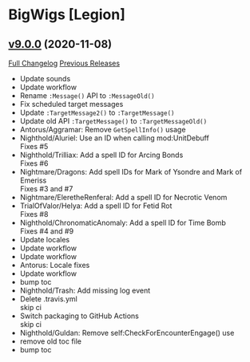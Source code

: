 # BigWigs [Legion]

## [v9.0.0](https://github.com/BigWigsMods/BigWigs_Legion/tree/v9.0.0) (2020-11-08)
[Full Changelog](https://github.com/BigWigsMods/BigWigs_Legion/compare/v8.0.2...v9.0.0) [Previous Releases](https://github.com/BigWigsMods/BigWigs_Legion/releases)

- Update sounds  
- Update workflow  
- Rename `:Message()` API to `:MessageOld()`  
- Fix scheduled target messages  
- Update `:TargetMessage2()` to `:TargetMessage()`  
- Update old API `:TargetMessage()` to `:TargetMessageOld()`  
- Antorus/Aggramar: Remove `GetSpellInfo()` usage  
- Nighthold/Aluriel: Use an ID when calling mod:UnitDebuff  
    Fixes #5  
- Nighthold/Trilliax: Add a spell ID for Arcing Bonds  
    Fixes #6  
- Nightmare/Dragons: Add spell IDs for Mark of Ysondre and Mark of Emeriss  
    Fixes #3 and #7  
- Nightmare/EleretheRenferal: Add a spell ID for Necrotic Venom  
- TrialOfValor/Helya: Add a spell ID for Fetid Rot  
    Fixes #8  
- Nighthold/ChronomaticAnomaly: Add a spell ID for Time Bomb  
    Fixes #4 and #9  
- Update locales  
- Update workflow  
- Update workflow  
- Antorus: Locale fixes  
- Update workflow  
- bump toc  
- Nighthold/Trash: Add missing log event  
- Delete .travis.yml  
    skip ci  
- Switch packaging to GitHub Actions  
    skip ci  
- Nighthold/Guldan: Remove self:CheckForEncounterEngage() use  
- remove old toc file  
- bump toc  
